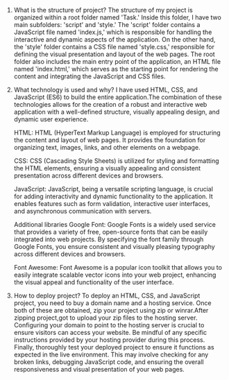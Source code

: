 1. What is the structure of project?
   The structure of my project is organized within a root folder named 'Task.' Inside this folder, I have two main subfolders: 'script' and 'style.' The 'script' folder contains a JavaScript file named 'index.js,' which is responsible for handling the interactive and dynamic aspects of the application. On the other hand, the 'style' folder contains a CSS file named 'style.css,' responsible for defining the visual presentation and layout of the web pages. The root folder also includes the main entry point of the application, an HTML file named 'index.html,' which serves as the starting point for rendering the content and integrating the JavaScript and CSS files.

2. What technology is used and why?
   I have used HTML, CSS, and JavaScript (ES6) to build the entire application.The combination of these technologies allows for the creation of a robust and interactive web application with a well-defined structure, visually appealing design, and dynamic user experience.

   HTML:
   HTML (HyperText Markup Language) is employed for structuring the content and layout of web pages. It provides the foundation for organizing text, images, links, and other elements on a webpage.

   CSS:
   CSS (Cascading Style Sheets) is utilized for styling and formatting the HTML elements, ensuring a visually appealing and consistent presentation across different devices and browsers.

   JavaScript:
   JavaScript, being a versatile scripting language, is crucial for adding interactivity and dynamic functionality to the application. It enables features such as form validation, interactive user interfaces, and asynchronous communication with servers.

   Additional libraries
   Google Font:
   Google Fonts is a widely used service that provides a variety of free, open-source fonts that can be easily integrated into web projects. By specifying the font family through Google Fonts, you ensure consistent and visually pleasing typography across different devices and browsers.

   Font Awesome:
   Font Awesome is a popular icon toolkit that allows you to easily integrate scalable vector icons into your web project, enhancing the visual appeal and functionality of the user interface.

3. How to deploy project?
   To deploy an HTML, CSS, and JavaScript project, you need to buy a domain name and a hosting service. Once both of these are obtained, zip your project using zip or winrar.After zipping project,got to upload your zip files to the hosting server. Configuring your domain to point to the hosting server is crucial to ensure visitors can access your website. Be mindful of any specific instructions provided by your hosting provider during this process. Finally, thoroughly test your deployed project to ensure it functions as expected in the live environment. This may involve checking for any broken links, debugging JavaScript code, and ensuring the overall responsiveness and visual presentation of your web pages.
